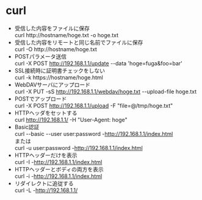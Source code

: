 # curl

* 受信した内容をファイルに保存  
curl http://hostname/hoge.txt -o hoge.txt
* 受信した内容をリモートと同じ名前でファイルに保存  
curl -O http://hostname/hoge.txt
* POSTパラメータ送信  
curl -X POST http://192.168.1.1/update --data 'hoge=fuga&foo=bar'
* SSL接続時に証明書チェックをしない  
curl -k https://hostname/hoge.html
* WebDAVサーバにアップロード  
curl -X PUT -sS http://192.168.1.1/webdav/hoge.txt --upload-file hoge.txt
* POSTでアップロード  
curl -X POST http://192.168.1.1/upload -F "file=@/tmp/hoge.txt"
* HTTPヘッダをセットする  
curl http://192.168.1.1/ -H "User-Agent: hoge"
* Basic認証  
curl \--basic \--user user:password -http://192.168.1.1/index.html  
または  
curl -u user:password -http://192.168.1.1/index.html  
* HTTPヘッダーだけを表示  
curl -I -http://192.168.1.1/index.html
* HTTPヘッダーとボディの両方を表示  
curl -i -http://192.168.1.1/index.html
* リダイレクトに追従する  
curl -L -http://192.168.1.1/
